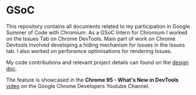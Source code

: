 # GSoC
This repository contains all documents related to my participation in Google Summer of Code with Chromium. As a GSoC Intern for Chromium I worked on the Issues Tab on Chrome DevTools. Main part of work on Chrome Devtools involved developing a hiding mechanism for Issues in the Issues tab. I also worked on perforamce optimisations for rendering Issues.

My code contributions and relevant project details can found on the [design doc](https://docs.google.com/document/d/1p3ucb6cjuIa72aMQLnuJHvniX1j4lNewvy28C39oAdo/edit?usp=sharing).

The feature is showcased in the **Chrome 95 - What's New in DevTools** [video](https://youtu.be/T_Ppg7ghrWM?t=57) on the Google Chrome Developers Youtube Channel. 

